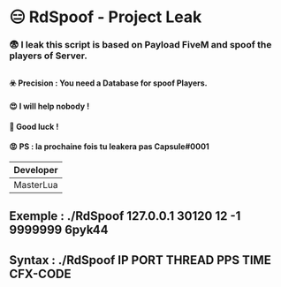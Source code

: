 
# 😑 RdSpoof - Project Leak
### 😨 I leak this script is based on Payload FiveM and spoof the players of Server.
## 
#### ☣️ Precision : You need a Database for spoof Players.
#### 😍 I will help nobody !
#### 🙋 Good luck !
#### 😡  PS : la prochaine fois tu leakera pas **Capsule#0001**

| Developer |
| ------- |
| MasterLua |

## Exemple : ./RdSpoof 127.0.0.1 30120 12 -1 9999999 6pyk44
## Syntax : ./RdSpoof IP PORT THREAD PPS TIME CFX-CODE
